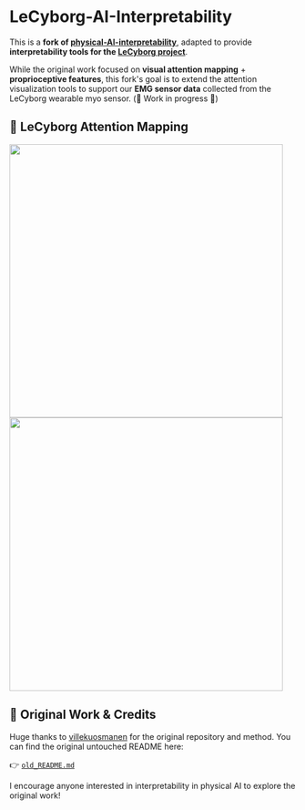 # LeCyborg-AI-Interpretability

This is a **fork of [physical-AI-interpretability](https://github.com/villekuosmanen/physical-AI-interpretability)**, adapted to provide **interpretability tools for the [LeCyborg project](https://github.com/Mr-C4T/LeCyborg)**.

While the original work focused on **visual attention mapping** + **proprioceptive features**, this fork's goal is to extend the attention visualization tools to support our **EMG sensor data** collected from the LeCyborg wearable myo sensor. (🚧 Work in progress 🚧)

## 🧠 LeCyborg Attention Mapping

<img src="assets/emg_attention.gif" width="480">
<img src="assets/emg_dataset.gif" width="480">

## 📖 Original Work & Credits

Huge thanks to [villekuosmanen](https://github.com/villekuosmanen) for the original repository and method. You can find the original untouched README here:

👉 [`old_README.md`](./old_README.md)

I encourage anyone interested in interpretability in physical AI to explore the original work!
